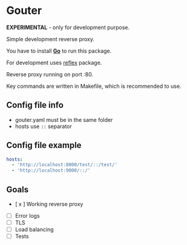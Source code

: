 # Gouter

**EXPERIMENTAL** - only for development purpose.

Simple development reverse proxy.

You have to install [**Go**](https://go.dev/dl/) to run this package.

For development uses [reflex](https://github.com/cespare/reflex) package.

Reverse proxy running on port :80.

Key commands are written in Makefile, which is recommended to use.

## Config file info
- gouter.yaml must be in the same folder
- hosts use `::` separator

## Config file example
```yaml
hosts:
  - 'http://localhost:8000/test/::/test/'
  - 'http://localhost:9000/::/'
```

## Goals
- [ x ] Working reverse proxy
- [  ] Error logs
- [  ] TLS
- [  ] Load balancing
- [  ] Tests